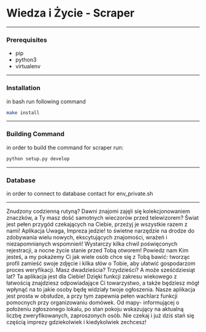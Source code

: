 
# Wiedza i Życie - Scraper
___________________________

### Prerequisites

* pip
* python3
* virtualenv

___________________________

### Installation

in bash run following command

```bash
make install
```
___________________________

### Building Command

in order to build the command for scraper run:

```bash
python setup.py develop
```
___________________________


### Database

in order to connect to database contact for env_private.sh

___________________________

Znudzony codzienną rutyną? Dawni znajomi zajęli się kolekcjonowaniem znaczków, a Ty masz dość samotnych wieczorów przed telewizorem? Świat jest pełen przygód czekających na Ciebie, przeżyj je wszystkie razem z nami! Aplikacja Uwaga, Impreza jedzie! to świetne narzędzie na drodze do zdobywania wielu nowych, ekscytujących znajomości, wrażeń i niezapomnianych wspomnień! Wystarczy kilka chwil poświęconych rejestracji, a nocne życie stanie przed Tobą otworem! Powiedz nam Kim jesteś, a my pokażemy Ci jak wiele osób chce się z Tobą bawić: tworząc profil zamieść swoje zdjęcie i kilka słów o Tobie, aby ułatwić gospodarzom proces weryfikacji. Masz dwadzieścia? Trzydzieści? A może sześćdziesiąt lat? Ta aplikacja jest dla Ciebie! Dzięki funkcji zakresu wiekowego z łatwością znajdziesz odpowiadające Ci towarzystwo, a także będziesz mógł wpłynąć na to jakie osoby będę widziały twoje ogłoszenia. Nasze aplikacja jest prosta w obsłudze, a przy tym zapewnia pełen wachlarz funkcji pomocnych przy organizowaniu domówek. Od mapy- informującej o położeniu zgłoszonego lokalu, po stan pokoju wskazujący na aktualną liczbę zweryfikowanych, zaproszonych osób. Nie czekaj i już dziś stań się częścią imprezy gdziekolwiek i kiedykolwiek zechcesz!
